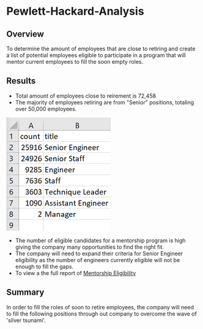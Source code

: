 # Pewlett-Hackard-Analysis

## Overview
To determine the amount of employees that are close to retiring and create a list of potential employees eligible to participate in a program that will mentor current employees to fill the soon empty roles.

## Results
* Total amount of employees close to reirement is 72,458
* The majority of employees retiring are from "Senior" positions, totaling over 50,000 employees.

![Count of Employees close to Retiring by Title](https://github.com/JGarza4903/Pewlett-Hackard-Analysis/blob/main/Images/count_retiring_titles.png)

* The number of eligible candidates for a mentorship program is high giving the company many opportunities to find the right fit.
* The company will need to expand their criteria for Senior Engineer eligibility as the number of engineers currently eligible will not be enough to fill the gaps.
* To view a the full report of [Mentorship Eligibility](https://github.com/JGarza4903/Pewlett-Hackard-Analysis/blob/main/Analysis%20Projects%20Folder/Pewlett-Hackard%20Analysis%20Folder/Data/mentorship_eligibility.csv)

## Summary
In order to fill the roles of soon to retire employees, the company will need to fill the following positions through out company to overcome the wave of 'silver tsunami'.


